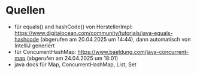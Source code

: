 # Quellen

- für equals() and hashCode() von HerstellerImpl: https://www.digitalocean.com/community/tutorials/java-equals-hashcode 
(abgerufen am 20.04.2025 um 14:44), dann automatisch von IntelliJ generiert
- für ConcurrentHashMap: https://www.baeldung.com/java-concurrent-map (abgerufen am 24.04.2025 um 18:01)
- java docs für Map, ConcurrentHashMap, List, Set